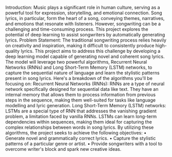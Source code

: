 Introduction:
Music plays a significant role in human culture, serving as a powerful tool for expression, storytelling, and emotional connection. Song lyrics, in particular, form the heart of a song, conveying themes, narratives, and emotions that resonate with listeners. However, songwriting can be a challenging and time-consuming process. This project explores the potential of deep learning to assist songwriters by automatically generating lyrics.
Problem Statement:
The traditional songwriting process relies heavily on creativity and inspiration, making it difficult to consistently produce high-quality lyrics. This project aims to address this challenge by developing a deep learning model capable of generating novel and coherent song lyrics. The model will leverage two powerful algorithms, Recurrent Neural Networks (RNNs) and Long Short-Term Memory (LSTM) networks, to capture the sequential nature of language and learn the stylistic patterns present in song lyrics.
Here's a breakdown of the algorithms you'll be focusing on:
Recurrent Neural Networks (RNNs): RNNs are a type of neural network specifically designed for sequential data like text. They have an internal memory that allows them to process information from previous steps in the sequence, making them well-suited for tasks like language modelling and lyric generation.
Long Short-Term Memory (LSTM) networks: LSTMs are a special type of RNN that addresses the vanishing gradient problem, a limitation faced by vanilla RNNs. LSTMs can learn long-term dependencies within sequences, making them ideal for capturing the complex relationships between words in song lyrics.
By utilizing these algorithms, the project seeks to achieve the following objectives:
•	Generate novel and grammatically correct lyrics.
•	Capture the stylistic patterns of a particular genre or artist.
•	Provide songwriters with a tool to overcome writer's block and spark new creative ideas.
